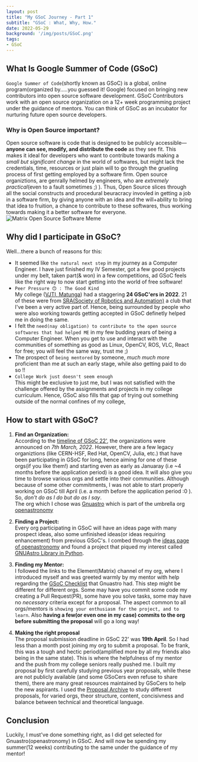 ```yaml
---
layout: post
title: "My GSoC Journey - Part 1"
subtitle: "GSoC : What, Why, How."
date: 2022-05-29
background: '/img/posts/GSoC.png'
tags:
- GSoC
---
```


## What Is Google Summer of Code (GSoC)
`Google Summer of Code`(shortly known as GSoC) is a global, online program(organized by.....you guessed it! Google) focused on bringing new contributors into open source software development. GSoC Contributors work with an open source organization on a 12+ week programming project under the guidance of mentors. You can think of GSoC as an incubator for nurturing future open source developers.

### Why is Open Source important?
Open source software is code that is designed to be publicly accessible—**anyone can see, modify, and distribute the code** as they see fit. This makes it ideal for developers who want to contribute towards making a *small but significant change* in the world of softwares, but might lack the credentials, time, resources or just plain will to go through the grueling process of first getting employed by a software firm. Open source organiztions, are genrally helmed by engineers, who are *extremely practical*(even to a fault sometimes ;) ). Thus, Open Source slices through all the social constructs and procedural beuracracy invovled in getting a job in a software firm, by giving anyone with an idea and the will+ability to bring that idea to fruition, a chance to contribute to these softwares, thus working towards making it a better software for everyone.
![Matrix Open Source Software Meme](https://images-cdn.9gag.com/photo/aM4jpy6_700b.jpg)

## Why did I participate in GSoC?
Well...there a bunch of reasons for this:
- It seemed like `the natural next step` in my journey as a Computer Engineer. I have just finished my IV Semester, got a few good projects under my belt, taken part(& won) in a few competitions, ad GSoC feels like the right way to now start getting into the world of free software!
- `Peer Pressure 🙃 : The Good Kind`<br>
  My college ([VJTI, Matunga](https://vjti.ac.in/)) had a staggering **24 GSoC'ers in 2022**. 21 of these were from [SRA(Society of Robotics and Automation)](https://github.com/SRA-VJTI) a club that I've been a very active part of. Hence, being surrounded by people who were also working towards getting accepted in GSoC definetly helped me in doing the same.
- I felt the `need(nay obligation) to contribute to the open source softwares that had helped ME` in my few budding years of being a Computer Engineer. When you get to use and interact with the communities of something as good as Linux, OpenCV, ROS, VLC, React for free; you will feel the same way, trust me ;)
- The prospect of `being mentored` by someone, *much much more* proficient than me at such an early stage, while also getting paid to do so !!
- `College Work just doesn't seem enough`<br>
  This might be exclusive to just me, but I was not satisfied with the challenge offered by the assignments and projects in my college curriculum. Hence, GSoC also fills that gap of trying out something outside of the normal confines of my college,

## How to start with GSoC?

1. **Find an Organization:**<br>
    According to the [timeline of GSoC 22'](https://developers.google.com/open-source/gsoc/timeline), the organizations were announced on *7th March, 2022*. However, there are a few legacy organiztions (like CERN-HSF, Red Hat, OpenCV, Julia, etc.) that have been participating in GSoC for long, hence aiming for one of these orgs(if you like them!) and starting even as early as Januaray (i.e ~4 months before the application period) is a good idea. It will also give you time to browse various orgs and settle into their communities. Although because of some other commitments, I was not able to start properly working on GSoC till April (i.e. a month before the application period :0 ). So, *don't do as I do but do as I say*.<br>
    The org which I chose was [Gnuastro](https://www.gnu.org/savannah-checkouts/gnu/gnuastro/gnuastro.html) which is part of the umbrella org [openastronomy](https://openastronomy.org/)

2. **Finding a Project:**<br>
   Every org participating in GSoC will have an ideas page with many prospect ideas, also some unfinished ideas(or ideas requiring enhancement) from previous GSoC's. I combed through the [ideas page of openastronomy](https://openastronomy.org/gsoc/gsoc2022/#/projects) and found a project that piqued my interest called [GNUAstro Library in Python](https://openastronomy.org/gsoc/gsoc2022/#/projects?project=gnuastro_library_in_python).

3. **Finding my Mentor:**<br>
   I followed the links to the Element(Matrix) channel of my org, where I introduced myself and was greeted warmly by my mentor with help regarding the [GSoC Checklist](https://savannah.gnu.org/support/index.php?110613#comment0) that Gnuastro had. This step might be different for different orgs. Some may have you commit some code my creating a Pull Request(PR), some have you solve tasks, some may have no *necessary* criteria except for a proposal. The aspect common to all orgs/mentors is `showing your enthusiasm for the project, and to learn`. Also **having a few(or even one in my case) commits to the org before submitting the proposal** will go a long way!

4. **Making the right proposal**<br>
   The proposal submission deadline in GSoC 22' was **19th April**. So I had less than a month post joining my org to submit a proposal. To be frank, this was a tough and hectic period(amplified more by all my friends also being in the same state). This is where the helpfulness of my mentor and the push from my college seniors really pushed me. I built my proposal by first carefully studying previous year proposals, while these are not publicly available (and some GSoCers even refuse to share them), there are many great resources maintained by GSoCers to help the new aspirants. I used the [Proposal Archive](https://github.com/Google-Summer-of-Code-Archive/gsoc-proposals-archive) to study different proposals, for varied orgs, theor structure, content, concisivness and balance between technical and theoretical language.

## Conclusion
Luckily, I must've done something right, as I did get selected for Gnuastro(openastronomy) in GSoC. And will now be spending my summer(12 weeks) contributing to the same under the guidance of my mentor!